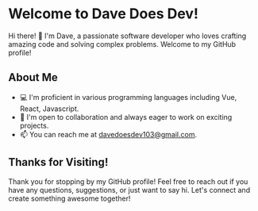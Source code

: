 # Welcome to Dave Does Dev!

Hi there! 👋 I'm Dave, a passionate software developer who loves crafting amazing code and solving complex problems. Welcome to my GitHub profile!

## About Me

- 💻 I'm proficient in various programming languages including Vue, React, Javascript.
- 👯 I'm open to collaboration and always eager to work on exciting projects.
- 📫 You can reach me at davedoesdev103@gmail.com.

## Thanks for Visiting!

Thank you for stopping by my GitHub profile! Feel free to reach out if you have any questions, suggestions, or just want to say hi. Let's connect and create something awesome together!
